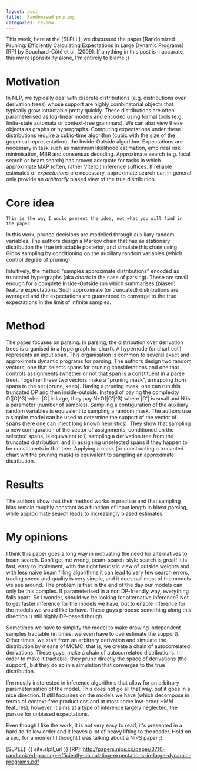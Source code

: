 ```yaml
---
layout: post
title:  Randomised pruning
categories: review
---
```


This week, here at the [SLPLL], we discussed the paper [Randomized Pruning: Efficiently Calculating Expectations in Large Dynamic Programs][RP] by Bouchard-Côté et al. (2009).
If anything in this post is inaccurate, this my responsibility alone, I'm entirely to blame ;)

# Motivation

In NLP, we typically deal with discrete distributions (e.g. distributions over derivation trees) whose support are highly combinatorial objects that typically grow intractable pretty quickly. 
These distributions are often parameterised as log-linear models and encoded using formal tools (e.g. finite-state automata or context-free grammars). 
We can also view these objects as graphs or hypergraphs. 
Computing expectations under these distributions require a cubic-time algorithm (cubic with the size of the graphical representation), the Inside-Outside algorithm.
Expectations are necessary in task such as maximum likelihood estimation, empirical risk minimisation, MBR and consensus decoding.
Approximate search (e.g. local search or beam search) has proven adequate for tasks in which approximate MAP (often, rather Viterbi) inference suffices.
If reliable estimates of *expectations* are necessary, approximate search can in general only provide an *arbitrarily* biased view of the true distribution.


# Core idea

    This is the way I would present the idea, not what you will find in the paper


In this work, pruned decisions are modelled through auxiliary random variables.
The authors design a Markov chain that has as stationary distribution the true intractable posterior, and simulate this chain using Gibbs sampling by conditioning on the auxiliary random variables (which control degree of pruning).

Intuitively, the method "samples approximate distributions" encoded as truncated hypergraphs (aka *charts* in the case of parsing).
These are small enough for a complete Inside-Outside run which summarises (biased) feature expectations. 
Such approximate (or truncated) distributions are averaged and the expectations are guaranteed to converge to the true expectations in the limit of infinite samples.

# Method

The paper focuses on parsing. 
In parsing, the distribution over derivation trees is organised in a hypergraph (or chart). 
A hypernode (or chart cell) represents an input span. 
This organisation is common to several exact and approximate dynamic programs for parsing. 
The authors design two random vectors, one that selects spans for pruning considerations and one that controls assignments (whether or not that span is a constituent in a parse tree).
Together these two vectors make a "pruning mask", a mapping from spans to the set {prune, keep}.
Having a pruning mask, one can run this truncated DP and then inside-outside.
Instead of paying the complexity O(|G|^3) wher |G| is large, they pay N\*O(|G'|^3) where |G'| is small and N is a parameter (number of samples).
Sampling a configuration of the auxiliary random variables is equivalent to sampling a random mask. 
The authors use a simpler model can be used to determine the support of the vector of spans (here one can inject long known heuristics).
They show that sampling a new configuration of the vector of assignments, conditioned on the selected spans, is equivalent to i) sampling a derivation tree from the truncated distribution, and ii) assigning unselected spans if they happen to be constituents in that tree.
Applying a mask (or constructing a trucanted chart wrt the pruning mask) is equivalent to sampling an approximate distribution.

# Results

The authors show that their method works in practice and that sampling bias remain roughly constant as a function of input length in bitext parsing, while approximate search leads to increasingly biased estimates.

# My opinions

I think this paper goes a long way in motivating the need for alternatives to beam search.
Don't get me wrong, beam-search-style search is great! It is fast, easy to implement, with the right 
heuristic view of outside weights and with less naive beam filling algorithms it can lead to very few search errors, trading speed and quality 
is very simple, and it does nail most of the models we see around.
The problem is that in the end of the day our models can only be this complex.
If parameterised in a non DP-friendly way, everything falls apart.
So I wonder, should we be looking for alternative inference? Not to get faster inference 
for the models we have, but to enable inference for the models we would like to have.
These guys propose something along this direction :) still highly DP-based though.

Sometimes we have to simplify the model to make drawing independent samples tractable (in times, we even have to overestimate the support).
Other times, we start from an arbitrary derivation and simulate the distribution by means of MCMC, that is, we create a chain of autocorrelated derivations.
These guys, make a chain of autocorrelated distributions. In order to make it tractable, they prune directly the space of derivations (the support), but they do so in a simulation that converges to the true distribution.

I'm mostly insterested in inference algorithms that allow for an arbitrary parameterisation of the model.
This does not go all that way, but it goes in a nice direction.
It still focusses on the models we have (which decompose in terms of context-free productions and at most some low-order HMM features), however, it aims at a type of inference largely neglected, the pursue for unbiased expectations.

Even though I like the work, it is not very easy to read, it's presented in a hard-to-follow order and it leaves a lot of heavy lifting  to the reader. Hold on a sec, for a moment I thought I was talking about a NIPS paper ;).

[SLPLL]: {{ site.slpll_url }}
[RP]: http://papers.nips.cc/paper/3710-randomized-pruning-efficiently-calculating-expectations-in-large-dynamic-programs.pdf
